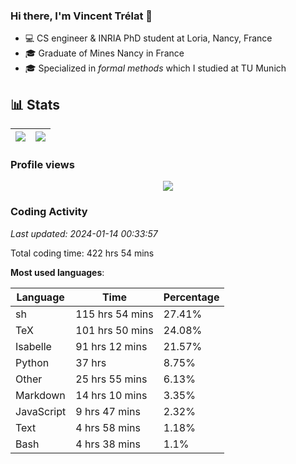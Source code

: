 ### Hi there, I'm Vincent Trélat 👋

-   💻 CS engineer & INRIA PhD student at Loria, Nancy, France
-   🎓 Graduate of Mines Nancy in France
-   🎓 Specialized in _formal methods_ which I studied at TU Munich

## 📊 **Stats**

| <img align="center" src="https://readme-stats.clckblog.space/api?username=VTrelat&show_icons=true&include_all_commits=true&theme=tokyonight&hide_border=true" /> | <img align="center" src="https://readme-stats.clckblog.space/api/top-langs/?username=VTrelat&layout=compact&theme=tokyonight&hide_border=true" /> |
| ---------------------------------------------------------------------------------------------------------------------------------------------------------------- | ------------------------------------------------------------------------------------------------------------------------------------------------- |

### Profile views

<p align="center">
 <img src="https://profile-counter.glitch.me/VTrelat/count.svg" />
</p>

<!--automations-->
### Coding Activity
_Last updated: 2024-01-14 00:33:57_

Total coding time: 422 hrs 54 mins

**Most used languages**:

| Language | Time | Percentage |
| ------------- | ------------- | ------------- |
| sh | 115 hrs 54 mins | 27.41% |
| TeX | 101 hrs 50 mins | 24.08% |
| Isabelle | 91 hrs 12 mins | 21.57% |
| Python | 37 hrs | 8.75% |
| Other | 25 hrs 55 mins | 6.13% |
| Markdown | 14 hrs 10 mins | 3.35% |
| JavaScript | 9 hrs 47 mins | 2.32% |
| Text | 4 hrs 58 mins | 1.18% |
| Bash | 4 hrs 38 mins | 1.1% |

